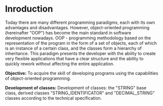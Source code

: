 # Inroduction
Today there are many different programming paradigms, each with its own advantages and disadvantages. However, object-oriented programming (hereinafter "OOP") has become the main standard in software development nowadays. 
OOP - programming methodology based on the representation of the program in the form of a set of objects, each of which is an instance of a certain class, and the classes form a hierarchy of inheritance. This paradigm presents the developer with the ability to create very flexible applications that have a clear structure and the ability to quickly rework without affecting the entire application.
  
**Objective:**
To acquire the skill of developing programs using the capabilities of object-oriented programming.


**Development of classes:**
Development of classes: the "STRING" base class, derived classes "STRING_IDENTIFICATOR" and "DECIMAL_STRING" classes according to the technical specification.
